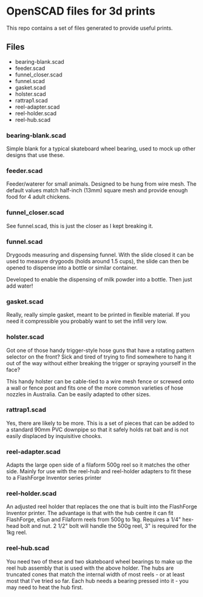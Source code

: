 # OpenSCAD files for 3d prints

This repo contains a set of files generated to provide useful prints.

## Files

* bearing-blank.scad
* feeder.scad
* funnel_closer.scad
* funnel.scad
* gasket.scad
* holster.scad
* rattrap1.scad
* reel-adapter.scad
* reel-holder.scad
* reel-hub.scad

### bearing-blank.scad

Simple blank for a typical skateboard wheel bearing, used to mock up other designs that use these.

### feeder.scad

Feeder/waterer for small animals.  Designed to be hung from wire mesh.  The default values match half-inch (13mm) square mesh and provide enough food for 4 adult chickens.

### funnel_closer.scad

See funnel.scad, this is just the closer as I kept breaking it.

### funnel.scad

Drygoods measuring and dispensing funnel.  With the slide closed it can be used to measure drygoods (holds around 1.5 cups), the slide can then be opened to dispense into a bottle or similar container.

Developed to enable the dispensing of milk powder into a bottle.  Then just add water!

### gasket.scad

Really, really simple gasket, meant to be printed in flexible material.  If you need it compressible you probably want to set the infill very low.

### holster.scad

Got one of those handy trigger-style hose guns that have a rotating pattern selector on the front?  Sick and tired of trying to find somewhere to hang it out of the way without either breaking the trigger or spraying yourself in the face?

This handy holster can be cable-tied to a wire mesh fence or screwed onto a wall or fence post and fits one of the more common varieties of hose nozzles in Australia.  Can be easily adapted to other sizes.

### rattrap1.scad

Yes, there are likely to be more.  This is a set of pieces that can be added to a standard 90mm PVC downpipe so that it safely holds rat bait and is not easily displaced by inquisitive chooks.

### reel-adapter.scad

Adapts the large open side of a filaform 500g reel so it matches the other side. Mainly for use with the reel-hub and reel-holder adapters to fit these to a FlashForge Inventor series printer

### reel-holder.scad

An adjusted reel holder that replaces the one that is built into the FlashForge Inventor printer.  The advantage is that with the hub centre it can fit FlashForge, eSun and Filaform reels from 500g to 1kg.  Requires a 1/4" hex-head bolt and nut.  2 1/2" bolt will handle the 500g reel, 3" is required for the 1kg reel.

### reel-hub.scad

You need two of these and two skateboard wheel bearings to make up the reel hub assembly that is used with the above holder.  The hubs are truncated cones that match the internal width of most reels - or at least most that I've tried so far.  Each hub needs a bearing pressed into it - you may need to heat the hub first.

